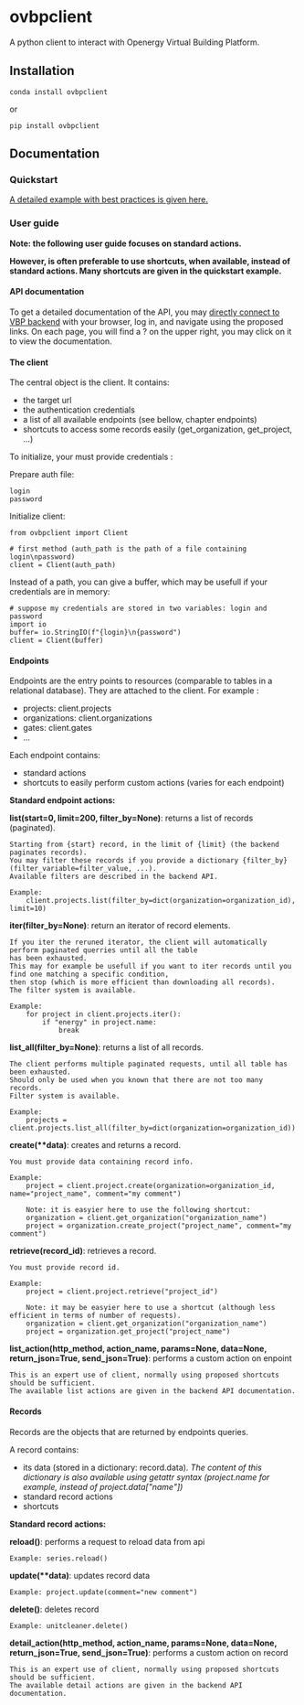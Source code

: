 # ovbpclient

A python client to interact with Openergy Virtual Building Platform.

## Installation

    conda install ovbpclient
    
or
    
    pip install ovbpclient
    
## Documentation

### Quickstart

[A detailed example with best practices is given here.](doc-users.md)

### User guide

**Note: the following user guide focuses on standard actions.**

**However, is often preferable to use shortcuts, when available, instead of standard actions. Many shortcuts
are given in the quickstart example.**

#### API documentation

To get a detailed documentation of the API, you may [directly connect to VBP backend](https://data.openergy.fr/api/v2) with your browser, log in, and navigate 
using the proposed links. On each page, you will find a ? on the upper right, you may click on it to view 
the documentation.

#### The client

The central object is the client. It contains:
- the target url
- the authentication credentials
- a list of all available endpoints (see bellow, chapter endpoints)
- shortcuts to access some records easily (get_organization, get_project, ...)

To initialize, your must provide credentials :

Prepare auth file:
    
    login
    password

Initialize client:

    from ovbpclient import Client
    
    # first method (auth_path is the path of a file containing login\npassword)
    client = Client(auth_path)
    
Instead of a path, you can give a buffer, which may be usefull if your credentials are in memory:

    # suppose my credentials are stored in two variables: login and password
    import io
    buffer= io.StringIO(f"{login}\n{password")
    client = Client(buffer)
    

#### Endpoints

Endpoints are the entry points to resources (comparable to tables in a relational database). They are attached to
the client. For example :
- projects: client.projects
- organizations: client.organizations
- gates: client.gates
- ...

Each endpoint contains:
- standard actions
- shortcuts to easily perform custom actions (varies for each endpoint)

**Standard endpoint actions:**

**list(start=0, limit=200, filter_by=None)**: returns a list of records (paginated).

    Starting from {start} record, in the limit of {limit} (the backend paginates records).
    You may filter these records if you provide a dictionary {filter_by} (filter_variable=filter_value, ...).
    Available filters are described in the backend API.
    
    Example:
        client.projects.list(filter_by=dict(organization=organization_id), limit=10)
    
**iter(filter_by=None)**: return an iterator of record elements.

    If you iter the reruned iterator, the client will automatically perform paginated querries until all the table 
    has been exhausted.
    This may for example be usefull if you want to iter records until you find one matching a specific condition, 
    then stop (which is more efficient than downloading all records).
    The filter system is available.
    
    Example:
        for project in client.projects.iter():
            if "energy" in project.name:
                break

**list_all(filter_by=None)**: returns a list of all records.

    The client performs multiple paginated requests, until all table has been exhausted.
    Should only be used when you known that there are not too many records.
    Filter system is available.
    
    Example:
        projects = client.projects.list_all(filter_by=dict(organization=organization_id))
    
**create(\*\*data)**: creates and returns a record.
    
    You must provide data containing record info.
    
    Example:
        project = client.project.create(organization=organization_id, name="project_name", comment="my comment")
        
        Note: it is easyier here to use the following shortcut:
        organization = client.get_organization("organization_name")
        project = organization.create_project("project_name", comment="my comment")
        
        
**retrieve(record_id)**: retrieves a record.

    You must provide record id.
    
    Example:
        project = client.project.retrieve("project_id")
        
        Note: it may be easyier here to use a shortcut (although less efficient in terms of number of requests).
        organization = client.get_organization("organization_name")
        project = organization.get_project("project_name")

**list_action(http_method, action_name, params=None, data=None, return_json=True, send_json=True)**: performs a custom action on enpoint

    This is an expert use of client, normally using proposed shortcuts should be sufficient.
    The available list actions are given in the backend API documentation.

#### Records

Records are the objects that are returned by endpoints queries.

A record contains:
- its data (stored in a dictionary: record.data). 
*The content of this dictionary is also available using getattr syntax (project.name for example, instead of project.data["name"])*
- standard record actions
- shortcuts


**Standard record actions:**

**reload()**: performs a request to reload data from api

    Example: series.reload()
    
    
**update(\*\*data)**: updates record data

    Example: project.update(comment="new comment")
    
**delete()**: deletes record

    Example: unitcleaner.delete()
    
**detail_action(http_method, action_name, params=None, data=None, return_json=True, send_json=True)**: 
performs a custom action on record

    This is an expert use of client, normally using proposed shortcuts should be sufficient.
    The available detail actions are given in the backend API documentation.
